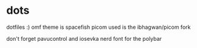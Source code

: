 # dots
dotfiles :)
omf theme is spacefish
picom used is the ibhagwan/picom fork

don't forget pavucontrol and iosevka nerd font for the polybar
